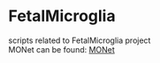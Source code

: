 # FetalMicroglia
scripts related to FetalMicroglia project \
MONet can be found: [MONet](https://github.com/rzzli/MONet.git)

